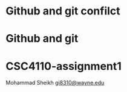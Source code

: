 
# Github and git confilct

# Github and git

# CSC4110-assignment1
Mohammad Sheikh
gi8310@wayne.edu
